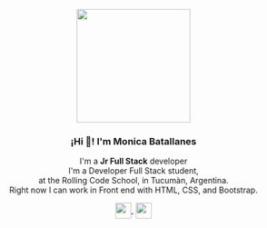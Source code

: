   <p align="center" width="300">
   <img align="center" width="200" src="" />
   <h3 align="center">¡Hi 👋! I'm Monica Batallanes</h3>
  </p>
  <p align="center">I'm a <strong>Jr Full Stack</strong> developer<br />
  I'm a Developer Full Stack student, <br> at the Rolling Code School, in Tucumàn, Argentina. <br> Right now I can work in Front end with HTML, CSS, and Bootstrap.</p>
  <p align="center">
   <a href="https://www.linkedin.com/in/monicabatallanes" target="blank" style='margin-right:4px'>
    <img align="center" src="https://cdn.jsdelivr.net/npm/simple-icons@3.0.1/icons/linkedin.svg" alt="" height="28px" width="28px" />
   </a>
   <a href="https://www.instagram.com/monibatallanes" target="blank">
    <img align="center" src="https://cdn.jsdelivr.net/npm/simple-icons@3.0.1/icons/instagram.svg" alt="" height="28px" width="28px" />
   </a>
  </p>
